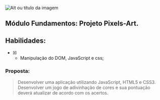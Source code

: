 ![Alt ou título da imagem](/guess-the-color.gif)
## Módulo Fundamentos: Projeto Pixels-Art.

## Habilidades:
- [x] - Manipulação do DOM, JavaScript e css;
  
### Proposta:
> Desenvolver uma aplicação utilizando JavaScript, HTML5 e CSS3.
> Desenvolver um jogo de adivinhação de cores e sua pontuação deverá atualizar de acordo com os acertos.

